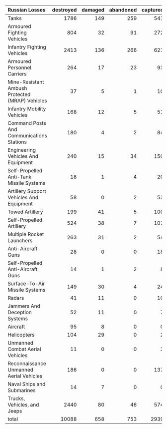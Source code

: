 | Russian Losses                                   |   destroyed |   damaged |   abandoned |   captured |   total |
|:-------------------------------------------------|------------:|----------:|------------:|-----------:|--------:|
| Tanks                                            |        1786 |       149 |         259 |        541 |    2735 |
| Armoured Fighting Vehicles                       |         804 |        32 |          91 |        272 |    1199 |
| Infantry Fighting Vehicles                       |        2413 |       136 |         266 |        621 |    3436 |
| Armoured Personnel Carriers                      |         264 |        17 |          23 |         93 |     397 |
| Mine-Resistant Ambush Protected  (MRAP) Vehicles |          37 |         5 |           1 |         10 |      53 |
| Infantry Mobility Vehicles                       |         168 |        12 |           5 |         51 |     236 |
| Command Posts And Communications Stations        |         180 |         4 |           2 |         84 |     270 |
| Engineering Vehicles And Equipment               |         240 |        15 |          34 |        150 |     439 |
| Self-Propelled Anti-Tank Missile Systems         |          18 |         1 |           4 |         20 |      43 |
| Artillery Support Vehicles And Equipment         |          58 |         0 |           2 |         53 |     113 |
| Towed Artillery                                  |         199 |        41 |           5 |        100 |     345 |
| Self-Propelled Artillery                         |         524 |        38 |           7 |        107 |     676 |
| Multiple Rocket Launchers                        |         263 |        31 |           2 |         54 |     350 |
| Anti-Aircraft Guns                               |          28 |         0 |           0 |         18 |      46 |
| Self-Propelled Anti-Aircraft Guns                |          14 |         1 |           2 |          8 |      25 |
| Surface-To-Air Missile Systems                   |         149 |        30 |           4 |         24 |     207 |
| Radars                                           |          41 |        11 |           0 |         10 |      62 |
| Jammers And Deception Systems                    |          52 |        11 |           0 |          7 |      70 |
| Aircraft                                         |          95 |         8 |           0 |          0 |     103 |
| Helicopters                                      |         104 |        29 |           0 |          2 |     135 |
| Unmanned Combat Aerial Vehicles                  |          11 |         0 |           0 |          3 |      14 |
| Reconnaissance Unmanned Aerial Vehicles          |         186 |         0 |           0 |        137 |     323 |
| Naval Ships and Submarines                       |          14 |         7 |           0 |          0 |      21 |
| Trucks, Vehicles, and Jeeps                      |        2440 |        80 |          46 |        574 |    3140 |
| total                                            |       10088 |       658 |         753 |       2939 |   14438 |
